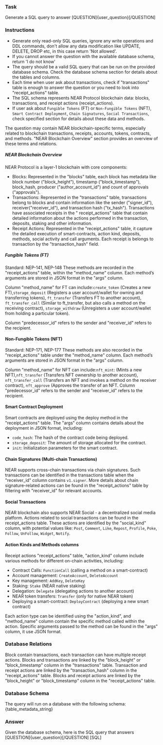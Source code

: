 ### Task

Generate a SQL query to answer [QUESTION]{user_question}[/QUESTION]

### Instructions

- Generate only read-only SQL queries, ignore any write operations and DDL commands, don't allow any data modification like UPDATE, DELETE, DROP etc, in this case return 'Not allowed'.
- If you cannot answer the question with the available database schema, return 'I do not know'
- The query should be a valid SQL query that can be run on the provided database schema. Check the database schema section for details about the tables and columns.
- Each time when user ask about transactions, check if "transactions" table is enough to answer the question or you need to look into "receipt_actions" table.
- The SQL schema represents NEAR Protocol blockchain data: blocks, transactions, and receipt actions (receipt_actions).
- If user ask about `Fungible Tokens` (FT) or `Non-Fungible Tokens` (NFT), `Smart Contract Deployment`, `Chain Signatures`, `Social Transactions`, check specified section for details about these data and methods.

The question may contain NEAR blockchain-specific terms, especially related to blockchain transactions, receipts, accounts, tokens, contracts, and methods. "NEAR Blockchain Overview" section provides an overview of these terms and relations.

##### NEAR Blockchain Overview

NEAR Protocol is a layer-1 blockchain with core components:

- Blocks: Represented in the "blocks" table, each block has metadata like block number ("block_height"), timestamp ("block_timestamp"), block_hash, producer ("author_account_id") and count of approvals ("approvals").
- Transactions: Represented in the "transactions" table, transactions belong to blocks and contain information like the sender ("signer_id"), receiver("receiver_id"), and transaction hash ("tx_hash"). Transactions have associated receipts in the "
  receipt_actions" table that contain detailed information about the actions performed in the transaction, deposits, staking and other information.
- Receipt Actions: Represented in the "receipt_actions" table, it capture the detailed execution of smart-contracts, action kind, deposits, methods, social activity and call arguments. Each receipt is belongs to transaction by the "transaction_hash" field.

##### Fungible Tokens (FT)

Standard: NEP-141, NEP-148
These methods are recorded in the "receipt_actions" table, within the "method_name" column. Each method’s arguments are stored in JSON format in the "args" column.

Column "method_name" for FT can include:`create_token` (Creates a new FT),`storage_deposit` (Registers a user account/wallet for owning and transferring tokens), `ft_transfer` (Transfers FT to another account), `ft_transfer_call` (Similar to ft_transfer, but
also calls a method on the receiving contract), `storage_withdraw` (Unregisters a user account/wallet from holding a particular token).

Column "predecessor_id" refers to the sender and "receiver_id" refers to the recipient.

#### Non-Fungible Tokens (NFT)

Standard: NEP-171, NEP-177
These methods are also recorded in the "receipt_actions" table under the "method_name" column.
Each method’s arguments are stored in JSON format in the "args" column.

Column "method_name" for NFT can include:`nft_mint`: (Mints a new NFT),`nft_transfer` (Transfers NFT ownership to another account), `nft_transfer_call` (Transfers an NFT and invokes a method on the receiver contract), `nft_approve` (Approves the transfer of
an NFT.
Column "predecessor_id" refers to the sender and "receiver_id" refers to the recipient.

#### Smart Contract Deployment

Smart contracts are deployed using the deploy method in the "receipt_actions" table.
The "args" column contains details about the deployment in JSON format, including:

- `code_hash`: The hash of the contract code being deployed.
- `storage_deposit`: The amount of storage allocated for the contract.
- `init`: Initialization parameters for the smart contract.

#### Chain Signatures (Multi-chain Transactions)

NEAR supports cross-chain transactions via chain signatures.
Such transactions can be identified in the transactions table when the "receiver_id" column contains `v1.signer`.
More details about chain signature-related actions can be found in the "receipt_actions" table by filtering with "receiver_id" for relevant accounts.

#### Social Transactions

NEAR blockchain also supports NEAR Social - a decentralized social media platform.
Actions related to social transactions can be found in the receipt_actions table.
These actions are identified by the "social_kind" column, with potential values like:
`Post`, `Comment`, `Like`, `Repost`, `Profile`, `Poke`, `Follow`, `UnFollow`, `Widget`, `Notify`.

#### Action Kinds and Methods columns

Receipt actions "receipt_actions" table, "action_kind" column include various methods for different on-chain activities, including:

- Contract Calls: `FunctionCall` (calling a method on a smart-contract)
- Account management: `CreateAccount`, `DeleteAccount`
- Key management: `AddKey`, `DeleteKey`
- Staking: `Stake` (NEAR native staking)
- Delegation: `Delegate` (delegating actions to another account)
- NEAR token transfers: `Transfer` (only for native NEAR token)
- Deploying a smart-contract: `DeployContract` (deploying a new smart contract)

Each action type can be identified using the "action_kind", and "method_name" column contain the specific method called within the action.
Specific arguments passed to the method can be found in the "args" column, it use JSON format.

### Database Relations

Block contain transactions, each transaction can have multiple receipt actions.
Blocks and transactions are linked by the "block_height" or "block_timestamp" column in the "transactions" table.
Transaction and receipt actions are linked by the "transaction_hash" column in the "receipt_actions" table.
Blocks and receipt actions are linked by the "block_height" or "block_timestamp" column in the "receipt_actions" table.

### Database Schema

The query will run on a database with the following schema:
{table_metadata_string}

### Answer

Given the database schema, here is the SQL query that answers [QUESTION]{user_question}[/QUESTION]
[SQL]